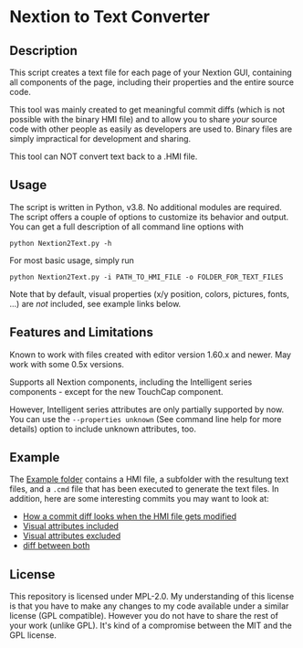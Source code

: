 # Nextion to Text Converter

## Description

This script creates a text file for each page of your Nextion GUI, containing all components of the page, including their properties and the entire source code.

This tool was mainly created to get meaningful commit diffs (which is not possible with the binary HMI file) and to allow you to share *your* source code with other people as easily as developers are used to. Binary files are simply impractical for development and sharing.

This tool can NOT convert text back to a .HMI file. 

## Usage

The script is written in Python, v3.8. No additional modules are required. 
The script offers a couple of options to customize its behavior and output. You can get a full description of all command line options with

```python Nextion2Text.py -h```

For most basic usage, simply run

```python Nextion2Text.py -i PATH_TO_HMI_FILE -o FOLDER_FOR_TEXT_FILES```

Note that by default, visual properties (x/y position, colors, pictures, fonts, ...) are *not* included, see example links below.

## Features and Limitations

Known to work with files created with editor version 1.60.x and newer. May work with some 0.5x versions.

Supports all Nextion components, including the Intelligent series components - except for the new TouchCap component. 

However, Intelligent series attributes are only partially supported by now. You can use the `--properties unknown` (See command line help for more details) option to include unknown attributes, too. 

## Example

The [Example folder](/Example) contains a HMI file, a subfolder with the resultung text files, and a `.cmd` file that has been executed to generate the text files. In addition, here are some interesting commits you may want to look at: 
* [How a commit diff looks when the HMI file gets modified](https://github.com/MMMZZZZ/Nextion2Text/commit/e7aa62c85d3041022f8cb8209b569766fcae8477)
* [Visual attributes included](https://github.com/MMMZZZZ/Nextion2Text/blob/cf06bb44621ae505129b2297d8cff55afdaf298c/Example/Syntherrupter_Nextion_Code/Menu.txt)
* [Visual attributes excluded](https://github.com/MMMZZZZ/Nextion2Text/blob/6f858edb0d3eca1824900fcacd19ab91ff8e2af8/Example/Syntherrupter_Nextion_Code/Menu.txt)
* [diff between both](https://github.com/MMMZZZZ/Nextion2Text/commit/cf06bb44621ae505129b2297d8cff55afdaf298c)

## License

This repository is licensed under MPL-2.0. My understanding of this license is that you have to make any changes to my code available under a similar license (GPL compatible). However you do not have to share the rest of your work (unlike GPL). It's kind of a compromise between the MIT and the GPL license. 
